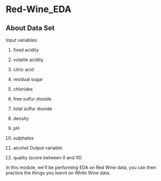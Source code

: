 # Red-Wine_EDA
## About Data Set

Input variables:

1. fixed acidity
2. volatile acidity
3. citric acid
4. residual sugar
5. chlorides
6. free sulfur dioxide
7. total sulfur dioxide
8. density
9. pH
10. sulphates
11. alcohol
Output variable:

12. quality (score between 0 and 10)

In this module, we'll be performing EDA on Red Wine data, you can then practice the things you learnt on White Wine data.
